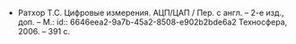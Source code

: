 - Ратхор Т.С. Цифровые измерения. АЦП/ЦАП / Пер. с англ. – 2-е изд., доп. – М.:
  id:: 6646eea2-9a7b-45a2-8508-e902b2bde6a2
  Техносфера, 2006. – 391 с.